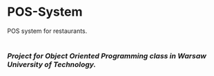 # POS-System
POS system for restaurants.<br><br>

### *Project for Object Oriented Programming class in Warsaw University of Technology.*
